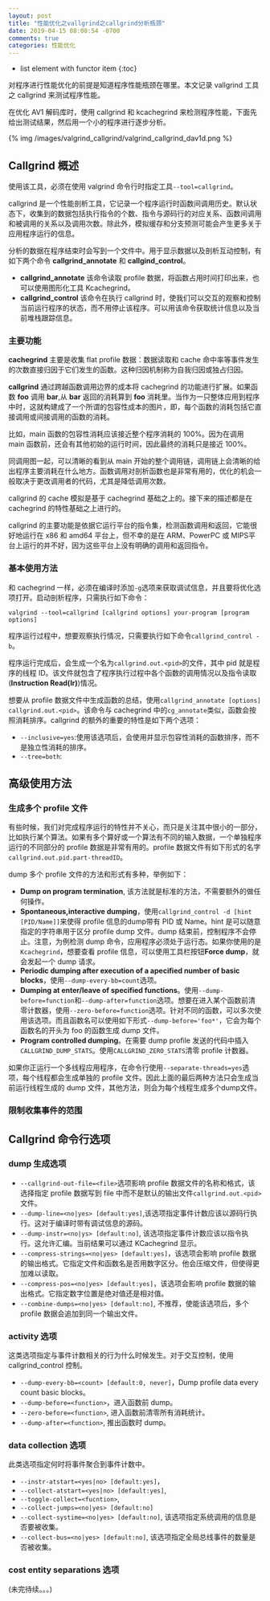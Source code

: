 ```yaml
---
layout: post
title: "性能优化之vallgrind之callgrind分析瓶颈"
date: 2019-04-15 08:08:54 -0700
comments: true
categories: 性能优化
---
```


* list element with functor item
{:toc}

对程序进行性能优化的前提是知道程序性能瓶颈在哪里。本文记录 vallgrind 工具之 callgrind 来测试程序性能。

<!--more-->

在优化 AV1 解码库时，使用 callgrind 和 kcachegrind 来检测程序性能，下面先给出测试结果，然后用一个小的程序进行逐步分析。

{% img /images/valgrind_callgrind/valgrind_callgrind_dav1d.png %}

## Callgrind 概述

使用该工具，必须在使用 valgrind 命令行时指定工具`--tool=callgrind`。  

callgrind 是一个性能剖析工具，它记录一个程序运行时函数间调用历史。默认状态下，收集到的数据包括执行指令的个数、指令与源码行的对应关系、函数间调用和被调用的关系以及调用次数。除此外，模拟缓存和分支预测可能会产生更多关于应用程序运行的信息。  

分析的数据在程序结束时会写到一个文件中。用于显示数据以及剖析互动控制，有如下两个命令 **callgrind_annotate** 和 **callgind_control**。  

* **callgrind_annotate** 该命令读取 profile 数据，将函数占用时间打印出来，也可以使用图形化工具 Kcachegrind。  
* **callgrind_control** 该命令在执行 callgrind 时，使我们可以交互的观察和控制当前运行程序的状态，而不用停止该程序。可以用该命令获取统计信息以及当前堆栈跟踪信息。  

### 主要功能

**cachegrind** 主要是收集 flat profile 数据：数据读取和 cache 命中率等事件发生的次数直接归因于它们发生的函数。这种归因机制称为自我归因或独占归因。  

**callgrind** 通过跨越函数调用边界的成本将 cachegrind 的功能进行扩展。如果函数 **foo** 调用 **bar**,从 **bar** 返回的消耗算到 **foo** 消耗里。当作为一只整体应用到程序中时，这就构建成了一个所谓的包容性成本的图片，即，每个函数的消耗包括它直接调用或间接调用的函数的消耗。  

比如，main 函数的包容性消耗应该接近整个程序消耗的 100%。因为在调用 main 函数前，还会有其他初始的运行时间，因此最终的消耗只是接近 100%。

同调用图一起，可以清晰的看到从 main 开始的整个调用链，调用链上会清晰的给出程序主要消耗在什么地方。函数调用对剖析函数也是非常有用的，优化的机会一般取决于更改调用者的代码，尤其是降低调用次数。

callgrind 的 cache 模拟是基于 cachegrind 基础之上的。接下来的描述都是在 cachegrind 的特性基础之上进行的。

callgrind 的主要功能是依据它运行平台的指令集，检测函数调用和返回，它能很好地运行在 x86 和 amd64 平台上，但不幸的是在 ARM、PowerPC 或 MIPS平台上运行的并不好，因为这些平台上没有明确的调用和返回指令。

### 基本使用方法

和 cachegrind 一样，必须在编译时添加`-g`选项来获取调试信息，并且要将优化选项打开。启动剖析程序，只需执行如下命令：  

```
valgrind --tool=callgrind [callgrind options] your-program [program options]
```

程序运行过程中，想要观察执行情况，只需要执行如下命令`callgrind_control -b`。 

程序运行完成后，会生成一个名为`callgrind.out.<pid>`的文件，其中 pid 就是程序的线程 ID。该文件就包含了程序执行过程中各个函数的调用情况以及指令读取(**Instruction Read(Ir)**)情况。  

想要从 profile 数据文件中生成函数的总结，使用`callgrind_annotate [options] callgrind.out.<pid>`。该命令与 cachegrind 中的`cg_annotate`类似，函数会按照消耗排序。callgrind 的额外的重要的特性是如下两个选项：  

* `--inclusive=yes`:使用该选项后，会使用并显示包容性消耗的函数排序，而不是独立性消耗的排序。
* `--tree=both`:

## 高级使用方法

### 生成多个 profile 文件

有些时候，我们对完成程序运行的特性并不关心，而只是关注其中很小的一部分，比如执行某个算法。如果有多个算好或一个算法有不同的输入数据，一个单独程序运行的不同部分的 profile 数据是非常有用的。profile 数据文件有如下形式的名字`callgrind.out.pid.part-threadID`。

dump 多个 profile 文件的方法和形式有多种，举例如下：  

* **Dump on program termination**, 该方法就是标准的方法，不需要额外的做任何操作。  
* **Spontaneous,interactive dumping**，使用`callgrind_control -d [hint [PID/Name]]`来使得 profile 信息的dump带有 PID 或 Name。hint 是可以随意指定的字符串用于区分 profile dump 文件。dump 结束前，控制程序不会停止。注意，为例检测 dump 命令，应用程序必须处于运行态。如果你使用的是`Kcachegrind`，想要查看 profile 信息，可以使用工具栏按钮**Force dump**，就会发起一个 dump 请求。  
* **Periodic dumping after execution of a apecified number of basic blocks**，使用`--dump-every-bb=count`选项。 
* **Dumping at enter/leave of specified functions**。使用`--dump-before=function`和`--dump-after=function`选项。想要在进入某个函数前清零计数器，使用`--zero-before=function`选项。针对不同的函数，可以多次使用该选项。而且函数名可以使用如下形式`--dump-before='foo*'`，它会为每个函数名的开头为 foo 的函数生成 dump 文件。 
* **Program controlled dumping**。在需要 dump profile 发送的代码中插入`CALLGRIND_DUMP_STATS`。使用`CALLGRIND_ZERO_STATS`清零 profile 计数器。 

如果你正运行一个多线程应用程序，在命令行使用`--separate-threads=yes`选项，每个线程都会生成单独的 profile 文件。因此上面的最后两种方法只会生成当前运行线程生成的 dump 文件，其他方法，则会为每个线程生成多个dump文件。 

### 限制收集事件的范围

## Callgrind 命令行选项

### dump 生成选项

* `--callgrind-out-file=<file>`选项影响 profile 数据文件的名称和格式，该选择指定 profile 数据写到 file 中而不是默认的输出文件`callgrind.out.<pid>`文件。
* `--dump-line=<no|yes> [default:yes]`,该选项指定事件计数应该以源码行执行。这对于编译时带有调试信息的源码。 
* `--dump-instr=<no|ys> [default:no]`, 该选项指定事件计数应该以指令执行。这允许汇编。当前结果可以通过 KCachegrind 显示。 
* `--compress-strings=<no|yes> [default:yes]`，该选项会影响 profile 数据的输出格式。它指定文件和函数名是否用数字区分。他会压缩文件，但使得更加难以读取。 
* `--compress-pos=<no|yes> [default:yes]`，该选项会影响 profile 数据的输出格式。它指定数字位置是绝对值还是相对值。 
* `--combine-dumps=<no|yes> [default:no]`, 不推荐，使能该选项后，多个 profile 数据会追加到同一个输出文件。 

### activity 选项

这类选项指定与事件计数相关的行为什么时候发生。对于交互控制，使用 callgrind_control 控制。

* `--dump-every-bb=<count> [default:0, never]`，Dump profile data every count basic blocks。 
* `--dump-before=<function>`，进入函数前 dump。
* `--zero-before=<function>`, 进入函数前清零所有消耗统计。
* `--dump-after=<function>`, 推出函数时 dump。

### data collection 选项

此类选项指定何时将事件聚合到事件计数中。 

* `--instr-atstart=<yes|no> [default:yes]`，
* `--collect-atstart=<yes|no> [default:yes]`, 
* `--toggle-collect=<fucntion>`, 
* `--collect-jumps=<no|yes> [default:no]`
* `--collect-systime=<no|yes> [default:no]`, 该选项指定系统调用的信息是否要被收集。 
* `--collect-bus=<no|yes> [default:no]`, 该选项指定全局总线事件的数量是否被收集。

### cost entity separations 选项



(未完待续。。。)

















